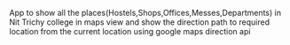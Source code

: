 App to show all the places(Hostels,Shops,Offices,Messes,Departments) in Nit Trichy college in maps view and
show the direction path to required location from the current location using google maps direction api


